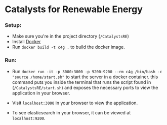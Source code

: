 # Catalysts for Renewable Energy

### Setup:
* Make sure you're in the project directory (`/CatalystsRE`)
* Install [Docker](https://www.docker.com/get-docker)
* Run  `docker build -t c4g .` to build the docker image.

### Run:
* Run `docker run -it -p 3000:3000 -p 9200:9200 --rm c4g /bin/bash -c "source /home/start.sh"` to start the server in a docker container. this command puts you inside the terminal that runs the script found in (`/CatalystsRE/start.sh`) and exposes the necessary ports to view the application in your browser.
* Visit `localhost:3000` in your browser to view the application.

* To see elasticsearch in your browser, it can be viewed at `localhost:9200`.
